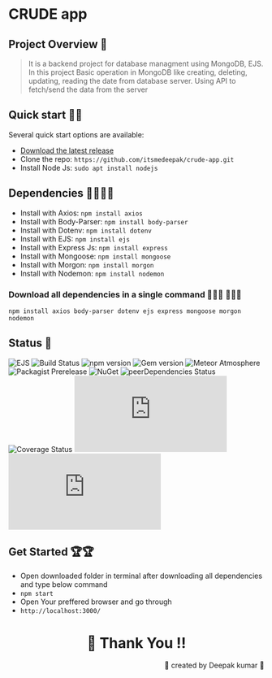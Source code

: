 # CRUDE app
## Project Overview 💁

> It is a backend project for database managment using MongoDB, EJS. In this project Basic operation in MongoDB like creating, deleting, updating, reading the date from database server. Using API to fetch/send the data from the server

## Quick start 🙌🏻

Several quick start options are available:

- [Download the latest release](https://github.com/itsmedeepak/crude-app/archive/refs/heads/main.zip)
- Clone the repo: `https://github.com/itsmedeepak/crude-app.git`
- Install Node Js: `sudo apt install nodejs`

## Dependencies ✍🏼✍🏼

- Install with Axios: `npm install axios`
- Install with Body-Parser: `npm install body-parser`
- Install with Dotenv: `npm install dotenv`
- Install with EJS: `npm install ejs`
- Install with Express Js: `npm install express`
- Install with Mongoose: `npm install mongoose`
- Install with Morgon: `npm install morgon`
- Install with Nodemon: `npm install nodemon`


### Download all dependencies in a single command 🤷🏼‍♂️ 🤷🏼‍♂️ 
`npm install axios body-parser dotenv ejs express mongoose morgon nodemon`

## Status 🤹

![EJS](https://bootstrap-slack.herokuapp.com/badge.svg)
![Build Status](https://img.shields.io/github/workflow/status/twbs/bootstrap/JS%20Tests/main?label=JS%20Tests&logo=github)
![npm version](https://img.shields.io/npm/v/bootstrap)
![Gem version](https://img.shields.io/gem/v/bootstrap)
![Meteor Atmosphere](https://img.shields.io/badge/meteor-twbs%3Abootstrap-blue)
![Packagist Prerelease](https://img.shields.io/packagist/vpre/twbs/bootstrap)
![NuGet](https://img.shields.io/nuget/vpre/bootstrap)
![peerDependencies Status](https://img.shields.io/david/peer/twbs/bootstrap)
![Coverage Status](https://img.shields.io/coveralls/github/twbs/bootstrap/main)
![CSS gzip size](https://img.badgesize.io/twbs/bootstrap/main/dist/css/bootstrap.min.css?compression=gzip&label=CSS%20gzip%20size)
![CSS Brotli size](https://img.badgesize.io/twbs/bootstrap/main/dist/css/bootstrap.min.css?compression=brotli&label=CSS%20Brotli%20size)

## Get Started 🏆🏆

- Open downloaded folder in terminal after downloading all dependencies and type below command 
- `npm start`
- Open Your preffered browser and go through
- `http://localhost:3000/`

<h1 align="center"> 🙏 Thank You !! </h1>

<p align = "right" >🎯 created by Deepak kumar 🥰</p>


